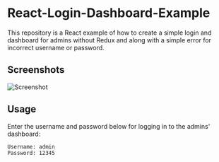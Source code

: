 # React-Login-Dashboard-Example

This repository is a React example of how to create a simple login and dashboard for admins without Redux and along with a simple error for incorrect username or password.
## Screenshots

![Screenshot](https://user-images.githubusercontent.com/8419324/133880696-a12471a3-47c5-47b7-a59f-fd65f434df56.png)
## Usage

Enter the username and password below for logging in to the admins' dashboard:
```bash
Username: admin
Password: 12345
```